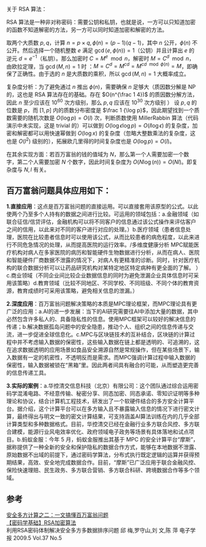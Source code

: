 关于 RSA 算法：

RSA 算法是一种非对称密码：需要公钥和私钥，也就是说，一方可以只知道加密的函数不知道解密的方法，另一方可以同时知道加密和解密的方法。

取两个大质数 $p,q$，计算 $n=p\times q,\phi(n)=(p-1)(q-1)$，其中 $n$ 公开，$\phi(n)$ 不公开。然后选择一个随机整数 $e$ 满足 $\gcd(e,\phi(n))=1$（公钥）并且计算出 $e$ 的逆元 $d=e^{-1}$（私钥）。那么加密时 $C=M^e \mod n$，解密时 $M=C^d \mod n$，由欧拉定理，当 $\gcd(M,n)=1$ 时 ：$M=C^d=M^{cd}=M^{cd \mod \phi(n)}=M$，即确保了正确性。由于选的 $n$ 是大质数的乘积，所以 $\gcd(M,n)=1$ 大概率成立。

复杂度分析：为了避免通过 $n$ 推出 $\phi(n)$，需要确保 $n$ 足够大（质因数分解是 NP 的，这也是 RSA 算法存在的基础。存在 $O(n^{\frac 1 4})$ 的质因数分解方法，因此 $n$ 至少应该在 $10^{60}$ 次方级别，那么 $p,q$ 应该在 $10^{30}$ 次方级别 ） 设 $p,q$ 的位数是 $p$，而 $[1,p]$ 内的质数分布密度是 $\frac 1 {\log p}$，因此期望找到一个质数需要的随机次数是 $O(\log p)=O(l)$ 次，判断质数使用 MillerRabbin 算法（代码演示中未实现，这是 trivial 的）可以做到 $O(\log \epsilon\log p)=O(l\log\epsilon)$ 的复杂度，加密和解密都可以用快速幂做到 $O(\log x)$ 的复杂度（忽略大整数乘法的复杂度，这也是 $O(l^2)$ 级别的），拓展欧几里得的时间复杂度也是 $O(\log p)=O(l)$。

在其余实现方面：若百万富翁的钱的值域为 $N$，那么第一个人需要加密一个数字，第二个人需要加密 $N$ 个数字，因此时间复杂度为 $O(N\log(n))=O(Nl)$。即复杂度与 $N,l$ 有关。

## 百万富翁问题具体应用如下：
**1.直接应用**：这点是百万富翁问题的直接运用。可以直接套用该原型的公式。以此使两个乃至多个人持有的数据之间进行比较。可运用的领域包括：a.金融领域（如联合征信/信贷评估，金融机构可以将不同客户的信息通过该公式操作来评估客户之间的信用，以此来对不同的客户进行对应的处理。）b.医疗领域（患者信息处理，医院在比较患者信息时可以使用该公式，从而比较患者的病危程度，以此来进行不同危急情况的处理，从而提高医院的运行效率。/多维度健康分析 MPC赋能医疗机构对病人在多家医院的病历和智能硬件生物数据进行分析，从而在病人、医院和智能硬件厂商数据不泄露的情况下，对病人有更精准的诊断。同时，针对医疗机构的联合数据分析可以让药品研究机构对某特定地区特定病种有更全面的了解。 ）c.商业领域（不同企业间比较企业数据信息的同时为避免泄漏企业具体信息时可采用该策略）d.教育领域（比较不同地区、不同学校、不同班级、不同个体的教育资源，教育成绩时可采用该策略，避免相关信息的泄漏。） 

**2.深度应用**：百万富翁问题解决策略的本质是MPC理论框架，而MPC理论具有更广泛的应用：a.AI的进一步发展：当下的AI研究需要往AI中添加大量的数据，其中必然包含许多私人的、具备隐私性的信息。使用MPC框架可以较好的解决信息的传递；b.解决数据孤岛问题中的安全隐患，推动个人、组织之间的信息传递与交流，进一步促进全球信息化。c.MPC与区块链技术的互补结合，区块链的计算过程中并不考虑输入数据的保密性，这些输入数据在链上都是透明的、可追溯的，这在追求数据透明的应用场景如食品安全溯源自然是常规操作，但在某些场景下，输入数据有一定的机密性，不透明反而是需求。而MPC强调计算过程中输入数据的保密性，输入数据被锁在“黑箱”里。因此两者间具有融合的可能，从而塑造更完善的信息传递工具。

**3.实际的案例**：a.华控清交信息科技（北京）有限公司：这个团队通过综合运用密码学混淆电路、不经意传输、秘密分享、同态加密、同态承诺、零知识证明等多种理论和协议，结合计算机工程技术，研发出了一个软硬件结合的多方安全计算平台。据介绍，这个计算平台可以在多方输入且不暴露输入信息的情况下进行密文计算，最终得出与明文一致的密文计算结果，可支持涵盖AI算法训练在内的几乎全部计算类型和多种数据格式。目前，华控清交已经在金融行业多方联合风控、多方联合建模，能源行业风电效率优化、政府领域电子政务等场景有具体落地和试点项目。b.蚂蚁金服：今年 5 月，蚂蚁金服推出其基于 MPC 的安全计算平台“摩斯”，据称提供了一种全新的安全和保护隐私的数据合作方式，能够在本地数据不泄露、原始数据不出域的前提下，通过密码学算法，分布式执行既定逻辑的运算并获得预期结果，高效、安全地完成数据合作。目前，“摩斯”已广泛应用于联合金融风控、保险快速理赔、民生政务、多方联合营销、多方联合科研、跨境数据合作等多个领域。
## 参考

[安全多方计算之二：一文搞懂百万富翁问题](https://blog.csdn.net/apr15/article/details/128348229?ops_request_misc=%257B%2522request%255Fid%2522%253A%2522DC9ED0BE-F6A4-4ECC-9364-1207C2060432%2522%252C%2522scm%2522%253A%252220140713.130102334..%2522%257D&request_id=DC9ED0BE-F6A4-4ECC-9364-1207C2060432&biz_id=0&utm_medium=distribute.pc_search_result.none-task-blog-2~all~top_positive~default-1-128348229-null-null.142^v100^pc_search_result_base3&utm_term=百万富翁问题&spm=1018.2226.3001.4187) <br>
[【密码学基础】RSA加密算法](https://blog.csdn.net/qq_16763983/article/details/128101681?ops_request_misc=%257B%2522request%255Fid%2522%253A%25221680307C-55C2-44EA-8D02-345C9AB8491B%2522%252C%2522scm%2522%253A%252220140713.130102334..%2522%257D&request_id=1680307C-55C2-44EA-8D02-345C9AB8491B&biz_id=0&utm_medium=distribute.pc_search_result.none-task-blog-2~blog~top_positive~default-1-128101681-null-null.nonecase&utm_term=rsa加密&spm=1018.2226.3001.4450)
<br>
利用RSA密码体制解决安全多方多数据排序问题     邱 梅,罗守山,刘 文,陈 萍    电子学报 2009.5 Vol.37 No.5
